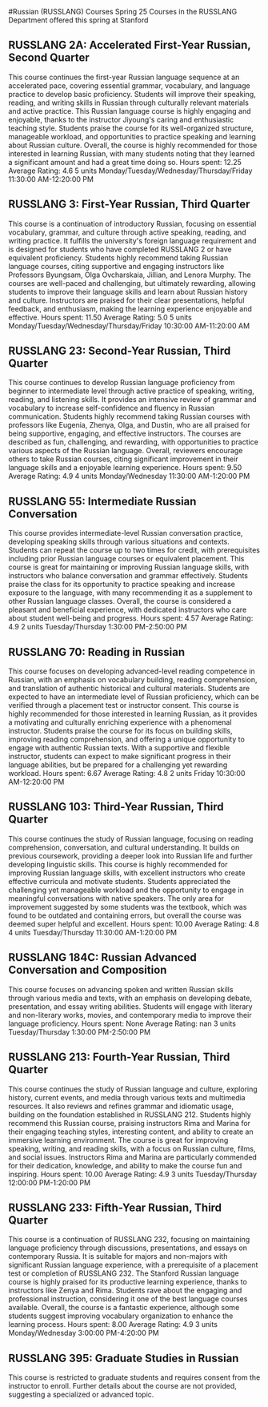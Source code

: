 #Russian (RUSSLANG) Courses Spring 25
Courses in the RUSSLANG Department offered this spring at Stanford
## RUSSLANG 2A: Accelerated First-Year Russian, Second Quarter
This course continues the first-year Russian language sequence at an accelerated pace, covering essential grammar, vocabulary, and language practice to develop basic proficiency. Students will improve their speaking, reading, and writing skills in Russian through culturally relevant materials and active practice.
This Russian language course is highly engaging and enjoyable, thanks to the instructor Jiyoung's caring and enthusiastic teaching style. Students praise the course for its well-organized structure, manageable workload, and opportunities to practice speaking and learning about Russian culture. Overall, the course is highly recommended for those interested in learning Russian, with many students noting that they learned a significant amount and had a great time doing so.
Hours spent: 12.25
Average Rating: 4.6
5 units
Monday/Tuesday/Wednesday/Thursday/Friday 11:30:00 AM-12:20:00 PM
## RUSSLANG 3: First-Year Russian, Third Quarter
This course is a continuation of introductory Russian, focusing on essential vocabulary, grammar, and culture through active speaking, reading, and writing practice. It fulfills the university's foreign language requirement and is designed for students who have completed RUSSLANG 2 or have equivalent proficiency.
Students highly recommend taking Russian language courses, citing supportive and engaging instructors like Professors Byungsam, Olga Ovcharskaia, Jillian, and Lenora Murphy. The courses are well-paced and challenging, but ultimately rewarding, allowing students to improve their language skills and learn about Russian history and culture. Instructors are praised for their clear presentations, helpful feedback, and enthusiasm, making the learning experience enjoyable and effective.
Hours spent: 11.50
Average Rating: 5.0
5 units
Monday/Tuesday/Wednesday/Thursday/Friday 10:30:00 AM-11:20:00 AM
## RUSSLANG 23: Second-Year Russian, Third Quarter
This course continues to develop Russian language proficiency from beginner to intermediate level through active practice of speaking, writing, reading, and listening skills. It provides an intensive review of grammar and vocabulary to increase self-confidence and fluency in Russian communication.
Students highly recommend taking Russian courses with professors like Eugenia, Zhenya, Olga, and Dustin, who are all praised for being supportive, engaging, and effective instructors. The courses are described as fun, challenging, and rewarding, with opportunities to practice various aspects of the Russian language. Overall, reviewers encourage others to take Russian courses, citing significant improvement in their language skills and a enjoyable learning experience.
Hours spent: 9.50
Average Rating: 4.9
4 units
Monday/Wednesday 11:30:00 AM-1:20:00 PM
## RUSSLANG 55: Intermediate Russian Conversation
This course provides intermediate-level Russian conversation practice, developing speaking skills through various situations and contexts. Students can repeat the course up to two times for credit, with prerequisites including prior Russian language courses or equivalent placement.
This course is great for maintaining or improving Russian language skills, with instructors who balance conversation and grammar effectively. Students praise the class for its opportunity to practice speaking and increase exposure to the language, with many recommending it as a supplement to other Russian language classes. Overall, the course is considered a pleasant and beneficial experience, with dedicated instructors who care about student well-being and progress.
Hours spent: 4.57
Average Rating: 4.9
2 units
Tuesday/Thursday 1:30:00 PM-2:50:00 PM
## RUSSLANG 70: Reading in Russian
This course focuses on developing advanced-level reading competence in Russian, with an emphasis on vocabulary building, reading comprehension, and translation of authentic historical and cultural materials. Students are expected to have an intermediate level of Russian proficiency, which can be verified through a placement test or instructor consent.
This course is highly recommended for those interested in learning Russian, as it provides a motivating and culturally enriching experience with a phenomenal instructor. Students praise the course for its focus on building skills, improving reading comprehension, and offering a unique opportunity to engage with authentic Russian texts. With a supportive and flexible instructor, students can expect to make significant progress in their language abilities, but be prepared for a challenging yet rewarding workload.
Hours spent: 6.67
Average Rating: 4.8
2 units
Friday 10:30:00 AM-12:20:00 PM
## RUSSLANG 103: Third-Year Russian, Third Quarter
This course continues the study of Russian language, focusing on reading comprehension, conversation, and cultural understanding. It builds on previous coursework, providing a deeper look into Russian life and further developing linguistic skills.
This course is highly recommended for improving Russian language skills, with excellent instructors who create effective curricula and motivate students. Students appreciated the challenging yet manageable workload and the opportunity to engage in meaningful conversations with native speakers. The only area for improvement suggested by some students was the textbook, which was found to be outdated and containing errors, but overall the course was deemed super helpful and excellent.
Hours spent: 10.00
Average Rating: 4.8
4 units
Tuesday/Thursday 11:30:00 AM-1:20:00 PM
## RUSSLANG 184C: Russian Advanced Conversation and Composition
This course focuses on advancing spoken and written Russian skills through various media and texts, with an emphasis on developing debate, presentation, and essay writing abilities. Students will engage with literary and non-literary works, movies, and contemporary media to improve their language proficiency.
Hours spent: None
Average Rating: nan
3 units
Tuesday/Thursday 1:30:00 PM-2:50:00 PM
## RUSSLANG 213: Fourth-Year Russian, Third Quarter
This course continues the study of Russian language and culture, exploring history, current events, and media through various texts and multimedia resources. It also reviews and refines grammar and idiomatic usage, building on the foundation established in RUSSLANG 212.
Students highly recommend this Russian course, praising instructors Rima and Marina for their engaging teaching styles, interesting content, and ability to create an immersive learning environment. The course is great for improving speaking, writing, and reading skills, with a focus on Russian culture, films, and social issues. Instructors Rima and Marina are particularly commended for their dedication, knowledge, and ability to make the course fun and inspiring.
Hours spent: 10.00
Average Rating: 4.9
3 units
Tuesday/Thursday 12:00:00 PM-1:20:00 PM
## RUSSLANG 233: Fifth-Year Russian, Third Quarter
This course is a continuation of RUSSLANG 232, focusing on maintaining language proficiency through discussions, presentations, and essays on contemporary Russia. It is suitable for majors and non-majors with significant Russian language experience, with a prerequisite of a placement test or completion of RUSSLANG 232.
The Stanford Russian language course is highly praised for its productive learning experience, thanks to instructors like Zenya and Rima. Students rave about the engaging and professional instruction, considering it one of the best language courses available. Overall, the course is a fantastic experience, although some students suggest improving vocabulary organization to enhance the learning process.
Hours spent: 8.00
Average Rating: 4.9
3 units
Monday/Wednesday 3:00:00 PM-4:20:00 PM
## RUSSLANG 395: Graduate Studies in Russian
This course is restricted to graduate students and requires consent from the instructor to enroll. Further details about the course are not provided, suggesting a specialized or advanced topic.